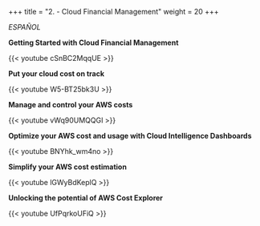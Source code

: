 +++ 
title = "2. - Cloud Financial Management" 
weight = 20
+++

*ESPAÑOL*

**Getting Started with Cloud Financial Management**

{{< youtube cSnBC2MqqUE >}}

**Put your cloud cost on track**

{{< youtube W5-BT25bk3U >}}

**Manage and control your AWS costs**

{{< youtube vWq90UMQQGI >}}

**Optimize your AWS cost and usage with Cloud Intelligence Dashboards**

{{< youtube BNYhk_wm4no >}}

**Simplify your AWS cost estimation**

{{< youtube lGWyBdKeplQ >}}

**Unlocking the potential of AWS Cost Explorer**

{{< youtube UfPqrkoUFiQ >}}
